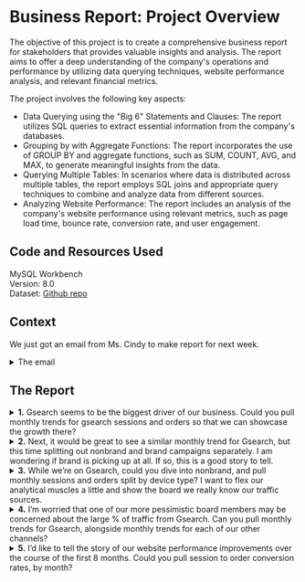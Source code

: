 # Business Report: Project Overview
The objective of this project is to create a comprehensive business report for stakeholders that provides valuable insights and analysis. The report aims to offer a deep understanding of the company's operations and performance by utilizing data querying techniques, website performance analysis, and relevant financial metrics.

The project involves the following key aspects:
- Data Querying using the "Big 6" Statements and Clauses: The report utilizes SQL queries to extract essential information from the company's databases.
- Grouping by with Aggregate Functions: The report incorporates the use of GROUP BY and aggregate functions, such as SUM, COUNT, AVG, and MAX, to generate meaningful insights from the data.
- Querying Multiple Tables: In scenarios where data is distributed across multiple tables, the report employs SQL joins and appropriate query techniques to combine and analyze data from different sources.
- Analyzing Website Performance: The report includes an analysis of the company's website performance using relevant metrics, such as page load time, bounce rate, conversion rate, and user engagement.

## Code and Resources Used
MySQL Workbench <br>
Version: 8.0<br>
Dataset: [Github repo]()

## Context
We just got an email from Ms. Cindy to make report for next week.
<details>
<summary></b> The email </summary>

 [Image]()
 
</details>

## The Report
<details>
<summary><b>1.</b> Gsearch seems to be the biggest driver of our business. Could you pull monthly trends for gsearch sessions and orders so that we can showcase the growth there?</summary>

  - Code
    ```
    SELECT 
         YEAR(website_sessions.created_at) AS yr,
         MONTH(website_sessions.created_at) AS mo,
         COUNT(DISTINCT website_sessions.website_session_id) AS sessions,
         COUNT(DISTINCT orders.order_id) AS orders,
         COUNT(DISTINCT orders.order_id) / COUNT(DISTINCT website_sessions.website_session_id) AS conv_rate
    FROM
      website_sessions
        LEFT JOIN
      orders ON orders.website_session_id = website_sessions.website_session_id
    WHERE
      website_sessions.created_at BETWEEN '2012-03-01' AND '2012-11-27'
        AND website_sessions.utm_source = 'gsearch'
    GROUP BY 1,2;

    ```
    
  - The Output<br>
    [Image]()
  
</details>

<details>
<summary><b>2.</b> Next, it would be great to see a similar monthly trend for Gsearch, but this time splitting out nonbrand and brand campaigns separately. I am wondering if brand is picking up at all. If so, this is a good story to tell.</summary>

 - Code
   ```
   SELECT
       YEAR(website_sessions.created_at) AS yr,
       MONTH(website_sessions.created_at) AS mo,
       COUNT(distinct case when website_sessions.utm_campaign = 'nonbrand' then website_sessions.website_session_id end) as 'nonbrand_sessions',
       COUNT(distinct case when website_sessions.utm_campaign = 'nonbrand' then orders.order_id end) as 'nonbrand_orders',
       COUNT(distinct case when website_sessions.utm_campaign = 'brand' then website_sessions.website_session_id end) as 'brand_sessions',
       COUNT(distinct case when website_sessions.utm_campaign = 'brand' then orders.order_id end) as 'brand_orders'
    FROM
       website_sessions
          LEFT JOIN
       orders ON orders.website_session_id = website_sessions.website_session_id
    WHERE
       website_sessions.created_at BETWEEN '2012-03-01' AND '2012-11-27'
         AND website_sessions.utm_source = 'gsearch'
    GROUP BY YEAR(website_sessions.created_at) , MONTH(website_sessions.created_at);
   ```
 - The Output<br>
   [Image]()

</details>

<details>
<summary><b>3.</b> While we’re on Gsearch, could you dive into nonbrand, and pull monthly sessions and orders split by device type? I want to flex our analytical muscles a little and show the board we really know our traffic sources.</summary>

  - Code
    ```
    SELECT 
         YEAR(website_sessions.created_at) AS yr,
         MONTH(website_sessions.created_at) AS mo,
         COUNT(DISTINCT CASE
                 WHEN website_sessions.device_type = 'desktop' THEN website_sessions.website_session_id
             END) AS 'desktop_sessions',
         COUNT(DISTINCT CASE
                 WHEN website_sessions.device_type = 'desktop' THEN orders.order_id
             END) AS 'desktop_orders',
         COUNT(DISTINCT CASE
                 WHEN website_sessions.device_type = 'mobile' THEN website_sessions.website_session_id
             END) AS 'mobile_sessions',
         COUNT(DISTINCT CASE
                 WHEN website_sessions.device_type = 'mobile' THEN orders.order_id
             END) AS 'mobile_orders'
    FROM
        website_sessions
          LEFT JOIN
        orders ON orders.website_session_id = website_sessions.website_session_id
    WHERE
        website_sessions.created_at BETWEEN '2012-03-01' AND '2012-11-27'
          AND website_sessions.utm_source = 'gsearch'
          AND website_sessions.utm_campaign = 'nonbrand'
    GROUP BY 1,2;
    ```
  - The Output<br>
   [Image]()


</details>

<details>
<summary><b>4.</b> I’m worried that one of our more pessimistic board members may be concerned about the large % of traffic from Gsearch. Can you pull monthly trends for Gsearch, alongside monthly trends for each of our other channels?</summary>

  - Code
    ```
    SELECT 
          YEAR(created_at) AS yr,
          MONTH(created_at) AS mo,
          COUNT(DISTINCT CASE
                  WHEN utm_source = 'gsearch' THEN website_session_id
              END) AS 'gsearch_paid_sessions',
          COUNT(DISTINCT CASE
                  WHEN utm_source = 'bsearch' THEN website_session_id
              END) AS 'bsearch_paid_sessions',
          COUNT(DISTINCT CASE
                  WHEN
                      utm_source IS NULL
                          AND http_referer IS NOT NULL
                  THEN
                      website_session_id
              END) AS 'organic_paid_sessions',
          COUNT(DISTINCT CASE
                  WHEN
                      utm_source IS NULL
                          AND http_referer IS NULL
                  THEN
                      website_session_id
              END) AS 'direct_type_paid_sessions'
    FROM
        website_sessions
    WHERE
        created_at BETWEEN '2012-03-01' AND '2012-11-27'
    GROUP BY 1 , 2;
    ```
  - The Output<br>
   [Image]()


</details>

<details>
<summary><b>5.</b> I’d like to tell the story of our website performance improvements over the course of the first 8 months. Could you pull session to order conversion rates, by month?</summary>

  - Code
```
SELECT 
    YEAR(website_sessions.created_at) AS yr,
    MONTH(website_sessions.created_at) AS mo,
    COUNT(DISTINCT website_sessions.website_session_id) AS sessions,
    COUNT(DISTINCT orders.order_id) AS orders,
    COUNT(DISTINCT orders.order_id) / COUNT(DISTINCT website_sessions.website_session_id) AS conv
FROM
    website_sessions
        LEFT JOIN
    orders ON orders.website_session_id = website_sessions.website_session_id
WHERE
    website_sessions.created_at BETWEEN '2012-03-01' AND '2012-11-27'
GROUP BY 1,2;
```
  - The Output<br>
   [Image]()


</details>





